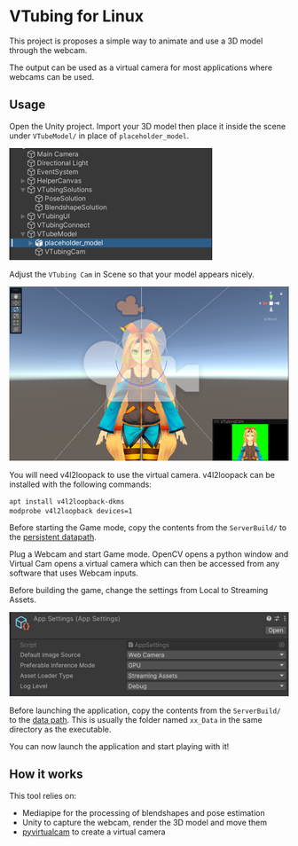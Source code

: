 # VTubing for Linux
This project is proposes a simple way to animate and use a 3D model through the webcam.

The output can be used as a virtual camera for most applications where webcams can be used.

## Usage

Open the Unity project. 
Import your 3D model then place it inside the scene under `VTubeModel/` in place of `placeholder_model`.

![Hierarchy](resources/hierarchy.png)

Adjust the `VTubing Cam` in Scene so that your model appears nicely.

![Scene](resources/scene.png)

You will need v4l2loopack to use the virtual camera. v4l2loopack can be installed with the following commands:
```bash
apt install v4l2loopback-dkms
modprobe v4l2loopback devices=1
```

Before starting the Game mode, copy the contents from the `ServerBuild/` to the [persistent datapath](https://docs.unity3d.com/ScriptReference/Application-persistentDataPath.html).

Plug a Webcam and start Game mode. OpenCV opens a python window and Virtual Cam opens a virtual camera which can then be accessed from any software that uses Webcam inputs.

Before building the game, change the settings from Local to Streaming Assets.

![AppSettings](resources/appsettings.png)

Before launching the application, copy the contents from the `ServerBuild/` to the [data path](https://docs.unity3d.com/ScriptReference/Application-dataPath.html). This is usually the folder named `xx_Data` in the same directory as the executable.

You can now launch the application and start playing with it!

## How it works

This tool relies on:
- Mediapipe for the processing of blendshapes and pose estimation
- Unity to capture the webcam, render the 3D model and move them
- [pyvirtualcam](https://github.com/letmaik/pyvirtualcam) to create a virtual camera

